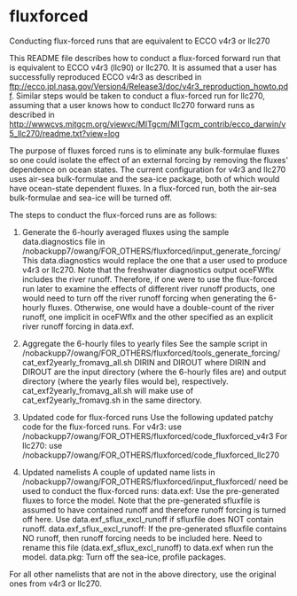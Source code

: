 # fluxforced
Conducting flux-forced runs that are equivalent to ECCO v4r3 or llc270

This README file describes how to conduct a flux-forced forward run 
that is equivalent to ECCO v4r3 (llc90) or llc270. It is assumed that a user
has successfully reproduced ECCO v4r3 as described in 
ftp://ecco.jpl.nasa.gov/Version4/Release3/doc/v4r3_reproduction_howto.pdf.
Similar steps would be taken to conduct a flux-forced run for llc270,
assuming that a user knows how to conduct llc270 forward runs 
as described in  
http://wwwcvs.mitgcm.org/viewvc/MITgcm/MITgcm_contrib/ecco_darwin/v5_llc270/readme.txt?view=log

The purpose of fluxes forced runs is to eliminate any bulk-formulae fluxes 
so one could isolate the effect of an external forcing by removing the 
fluxes' dependence on ocean states. The current configuration for 
v4r3 and llc270 uses air-sea bulk-formulae and the sea-ice package, 
both of which would have ocean-state dependent fluxes. In a 
flux-forced run, both the air-sea bulk-formulae and sea-ice will
be turned off. 

The steps to conduct the flux-forced runs are as follows:

1) Generate the 6-hourly averaged fluxes using the sample data.diagnostics file in  
/nobackupp7/owang/FOR_OTHERS/fluxforced/input_generate_forcing/
This data.diagnostics would replace the one that a user used to produce 
v4r3 or llc270. Note that the freshwater diagnostics output oceFWflx includes 
the river runoff. Therefore, if one were to use the flux-forced run 
later to examine the effects of different river runoff products, one 
would need to turn off the river runoff forcing when generating the 6-hourly 
fluxes. Otherwise, one would have a double-count of the river runoff, one
implicit in oceFWflx and the other specified as an explicit
river runoff forcing in data.exf. 

2) Aggregate the 6-hourly files to yearly files 
See the sample script in 
/nobackupp7/owang/FOR_OTHERS/fluxforced/tools_generate_forcing/
cat_exf2yearly_fromavg_all.sh DIRIN and DIROUT
  where DIRIN and DIROUT are the input directory (where the 6-hourly files are)
  and output directory (where the yearly files would be), respectively.
cat_exf2yearly_fromavg_all.sh will make use of cat_exf2yearly_fromavg.sh in the 
same directory. 

3) Updated code for flux-forced runs
Use the following updated patchy code for the flux-forced runs.
For v4r3: use 
/nobackupp7/owang/FOR_OTHERS/fluxforced/code_fluxforced_v4r3
For llc270: use
/nobackupp7/owang/FOR_OTHERS/fluxforced/code_fluxforced_llc270

4) Updated namelists
A couple of updated name lists in 
/nobackupp7/owang/FOR_OTHERS/fluxforced/input_fluxforced/
need be used to conduct the flux-forced runs: 
data.exf: Use the pre-generated fluxes to force the model. Note that the 
 pre-generated sfluxfile is assumed to have contained runoff and therefore 
 runoff forcing is turned off here. Use data.exf_sflux_excl_runoff
 if sfluxfile does NOT contain runoff. 
data.exf_sflux_excl_runoff: If the pre-generated sfluxfile contains NO
 runoff, then runoff forcing needs to be included here. Need to rename 
 this file (data.exf_sflux_excl_runoff) to data.exf when run the model. 
data.pkg: Turn off the sea-ice, profile packages.

For all other namelists that are not in the above directory, use 
the original ones from v4r3 or llc270.



